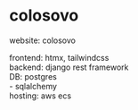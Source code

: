 # colosovo
website: colosovo</br>

frontend: htmx, tailwindcss</br>
backend: django rest framework</br>
DB: postgres</br>
    - sqlalchemy</br>
hosting: aws ecs</br>
